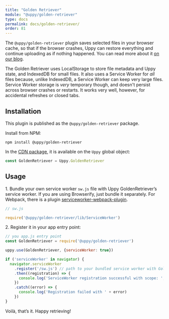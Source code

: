 ```yaml
---
title: "Golden Retriever"
module: "@uppy/golden-retriever"
type: docs
permalink: docs/golden-retriever/
order: 81
---
```


The `@uppy/golden-retriever` plugin saves selected files in your browser cache, so that if the browser crashes, Uppy can restore everything and continue uploading as if nothing happened. You can read more about it [on our blog](https://uppy.io/blog/2017/07/golden-retriever/).

The Golden Retriever uses LocalStorage to store file metadata and Uppy state, and IndexedDB for small files. It also uses a Service Worker for _all_ files because, unlike IndexedDB, a Service Worker can keep very large files. Service Worker storage is _very_ temporary though, and doesn't persist across browser crashes or restarts. It works very well, however, for accidental refreshes or closed tabs.

## Installation

This plugin is published as the `@uppy/golden-retriever` package.

Install from NPM:

```shell
npm install @uppy/golden-retriever
```

In the [CDN package](/docs/#With-a-script-tag), it is available on the `Uppy` global object:

```js
const GoldenRetriever = Uppy.GoldenRetriever
```

## Usage

1\. Bundle your own service worker `sw.js` file with Uppy GoldenRetriever’s service worker. If you are using Browserify, just bundle it separately. For Webpack, there is a plugin [serviceworker-webpack-plugin](https://github.com/oliviertassinari/serviceworker-webpack-plugin).

```js
// sw.js

require('@uppy/golden-retriever/lib/ServiceWorker')
```

2\. Register it in your app entry point:

```js
// you app.js entry point
const GoldenRetriever = require('@uppy/golden-retriever')

uppy.use(GoldenRetriever, {serviceWorker: true})

if ('serviceWorker' in navigator) {
  navigator.serviceWorker
    .register('/sw.js') // path to your bundled service worker with GoldenRetriever service worker
    .then((registration) => {
      console.log('ServiceWorker registration successful with scope: ', registration.scope)
    })
    .catch((error) => {
      console.log('Registration failed with ' + error)
    })
}
```

Voilà, that’s it. Happy retrieving!
